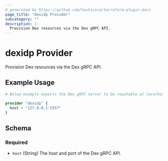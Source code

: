 ```yaml
---
# generated by https://github.com/hashicorp/terraform-plugin-docs
page_title: "dexidp Provider"
subcategory: ""
description: |-
  Provision Dex resources via the Dex gRPC API.
---
```


# dexidp Provider

Provision Dex resources via the Dex gRPC API.

## Example Usage

```terraform
# Below example expects the Dex gRPC server to be reachable at localhost

provider "dexidp" {
  host = "127.0.0.1:5557"
}
```

<!-- schema generated by tfplugindocs -->
## Schema

### Required

- `host` (String) The host and port of the Dex gRPC API.
